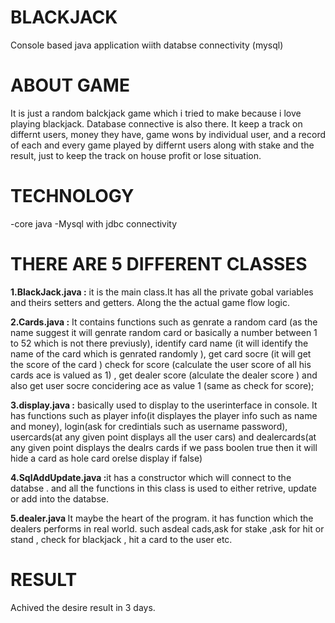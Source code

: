 # BLACKJACK
Console based java application wiith databse connectivity (mysql)

# ABOUT GAME
It is just a random balckjack game which i tried to make because i love playing blackjack. Database connective is also there. It keep a track on differnt users, money they have, game wons by individual user, and a record of each and every game played by differnt users along with stake and the result, just to keep the track on house profit or lose situation.

# TECHNOLOGY
-core java
-Mysql with jdbc connectivity

# THERE ARE 5 DIFFERENT CLASSES
<strong>1.BlackJack.java :</strong> it is the main class.It has all the private gobal variables and theirs setters and getters. Along the the actual game flow logic.

<strong>2.Cards.java :</strong> It contains functions such as genrate a random card (as the name suggest it will genrate  random card or basically a number between 1 to 52 which is not there previusly), identify card name (it will identify the name of the card which is genrated randomly ),  get card socre (it will get the score of the card ) check for score (calculate the user score of all his cards ace is valued as 1) , get dealer score (alculate the dealer score ) and also get user socre concidering ace as value 1 (same as check for score);

<strong>3.display.java :</strong> basically used to display to the userinterface in console. It has functions such as player info(it displayes the player info such as name and money), login(ask for credintials such as username password), usercards(at any given point displays all the user cars) and dealercards(at any given point displays the dealrs cards if we pass boolen true then it will hide a card as hole card orelse display if false)

<strong>4.SqlAddUpdate.java :</strong>it has a constructor which will connect to the databse . and all the functions in this class is used to either retrive, update or add into the databse.

<strong>5.dealer.java </strong>It maybe the heart of the program. it has function which the dealers performs in real world. such asdeal cads,ask for stake ,ask for hit or stand , check for blackjack , hit a card to the user etc.

# RESULT
Achived the desire result in 3 days.
